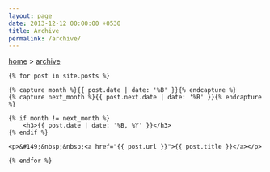 ```yaml
---
layout: page
date: 2013-12-12 00:00:00 +0530
title: Archive
permalink: /archive/
---
```

<div>
	<span><a href="{{ site.url }}">home</a>&nbsp;&gt;&nbsp;<a href="{{ site.url }}/archive">archive</a></span>

    {% for post in site.posts %}

	{% capture month %}{{ post.date | date: '%B' }}{% endcapture %}
	{% capture next_month %}{{ post.next.date | date: '%B' }}{% endcapture %}

	{% if month != next_month %}
		<h3>{{ post.date | date: '%B, %Y' }}</h3>
	{% endif %}

	<p>&#149;&nbsp;&nbsp;<a href="{{ post.url }}">{{ post.title }}</a></p>

    {% endfor %}
</div>